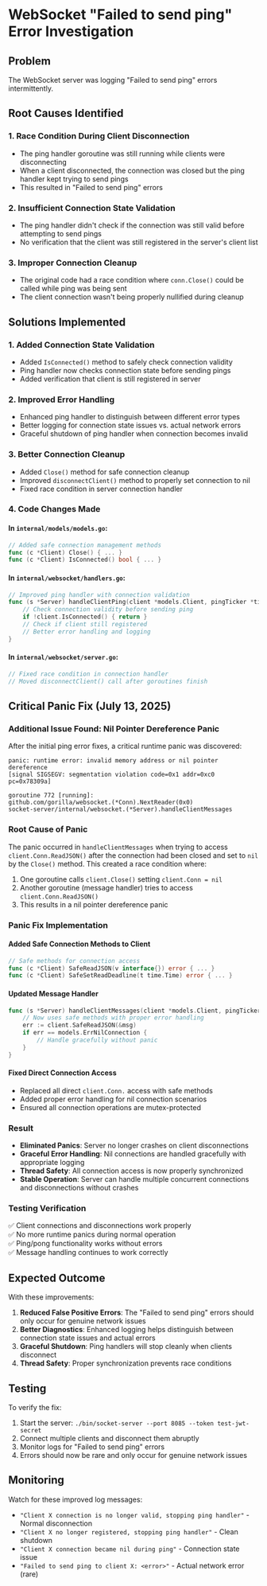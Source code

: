 # WebSocket "Failed to send ping" Error Investigation

## Problem
The WebSocket server was logging "Failed to send ping" errors intermittently.

## Root Causes Identified

### 1. **Race Condition During Client Disconnection**
- The ping handler goroutine was still running while clients were disconnecting
- When a client disconnected, the connection was closed but the ping handler kept trying to send pings
- This resulted in "Failed to send ping" errors

### 2. **Insufficient Connection State Validation**
- The ping handler didn't check if the connection was still valid before attempting to send pings
- No verification that the client was still registered in the server's client list

### 3. **Improper Connection Cleanup**
- The original code had a race condition where `conn.Close()` could be called while ping was being sent
- The client connection wasn't being properly nullified during cleanup

## Solutions Implemented

### 1. **Added Connection State Validation**
- Added `IsConnected()` method to safely check connection validity
- Ping handler now checks connection state before sending pings
- Added verification that client is still registered in server

### 2. **Improved Error Handling**
- Enhanced ping handler to distinguish between different error types
- Better logging for connection state issues vs. actual network errors
- Graceful shutdown of ping handler when connection becomes invalid

### 3. **Better Connection Cleanup**
- Added `Close()` method for safe connection cleanup
- Improved `disconnectClient()` method to properly set connection to nil
- Fixed race condition in server connection handler

### 4. **Code Changes Made**

#### In `internal/models/models.go`:
```go
// Added safe connection management methods
func (c *Client) Close() { ... }
func (c *Client) IsConnected() bool { ... }
```

#### In `internal/websocket/handlers.go`:
```go
// Improved ping handler with connection validation
func (s *Server) handleClientPing(client *models.Client, pingTicker *time.Ticker, done chan bool) {
    // Check connection validity before sending ping
    if !client.IsConnected() { return }
    // Check if client still registered
    // Better error handling and logging
}
```

#### In `internal/websocket/server.go`:
```go
// Fixed race condition in connection handler
// Moved disconnectClient() call after goroutines finish
```

## Critical Panic Fix (July 13, 2025)

### **Additional Issue Found: Nil Pointer Dereference Panic**

After the initial ping error fixes, a critical runtime panic was discovered:

```
panic: runtime error: invalid memory address or nil pointer dereference
[signal SIGSEGV: segmentation violation code=0x1 addr=0xc0 pc=0x78309a]

goroutine 772 [running]:
github.com/gorilla/websocket.(*Conn).NextReader(0x0)
socket-server/internal/websocket.(*Server).handleClientMessages
```

### **Root Cause of Panic**

The panic occurred in `handleClientMessages` when trying to access `client.Conn.ReadJSON()` after the connection had been closed and set to `nil` by the `Close()` method. This created a race condition where:

1. One goroutine calls `client.Close()` setting `client.Conn = nil`
2. Another goroutine (message handler) tries to access `client.Conn.ReadJSON()`
3. This results in a nil pointer dereference panic

### **Panic Fix Implementation**

#### **Added Safe Connection Methods to Client**
```go
// Safe methods for connection access
func (c *Client) SafeReadJSON(v interface{}) error { ... }
func (c *Client) SafeSetReadDeadline(t time.Time) error { ... }
```

#### **Updated Message Handler**
```go
func (s *Server) handleClientMessages(client *models.Client, pingTicker *time.Ticker, done chan bool) {
    // Now uses safe methods with proper error handling
    err := client.SafeReadJSON(&msg)
    if err == models.ErrNilConnection {
        // Handle gracefully without panic
    }
}
```

#### **Fixed Direct Connection Access**
- Replaced all direct `client.Conn.` access with safe methods
- Added proper error handling for nil connection scenarios
- Ensured all connection operations are mutex-protected

### **Result**
- **Eliminated Panics**: Server no longer crashes on client disconnections
- **Graceful Error Handling**: Nil connections are handled gracefully with appropriate logging
- **Thread Safety**: All connection access is now properly synchronized
- **Stable Operation**: Server can handle multiple concurrent connections and disconnections without crashes

### **Testing Verification**
✅ Client connections and disconnections work properly  
✅ No more runtime panics during normal operation  
✅ Ping/pong functionality works without errors  
✅ Message handling continues to work correctly  

## Expected Outcome

With these improvements:
1. **Reduced False Positive Errors**: The "Failed to send ping" errors should only occur for genuine network issues
2. **Better Diagnostics**: Enhanced logging helps distinguish between connection state issues and actual errors  
3. **Graceful Shutdown**: Ping handlers will stop cleanly when clients disconnect
4. **Thread Safety**: Proper synchronization prevents race conditions

## Testing

To verify the fix:
1. Start the server: `./bin/socket-server --port 8085 --token test-jwt-secret`
2. Connect multiple clients and disconnect them abruptly
3. Monitor logs for "Failed to send ping" errors
4. Errors should now be rare and only occur for genuine network issues

## Monitoring

Watch for these improved log messages:
- `"Client X connection is no longer valid, stopping ping handler"` - Normal disconnection
- `"Client X no longer registered, stopping ping handler"` - Clean shutdown
- `"Client X connection became nil during ping"` - Connection state issue
- `"Failed to send ping to client X: <error>"` - Actual network error (rare)

